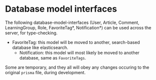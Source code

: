 # Database model interfaces

The following database-model-interfaces (User, Article, Comment, LearningGroup, Role, FavoriteTag\*, Notification\*) can be used across the server, for type-checking.

* FavoriteTag: this model will be moved to another, search-based database like elasticsearch.
  * Notification: this model will most likely be moved to another database, same as `FavoriteTags`.

Some are temporary, and they all will obey any changes occuring to the original `prisma` file, during development.
